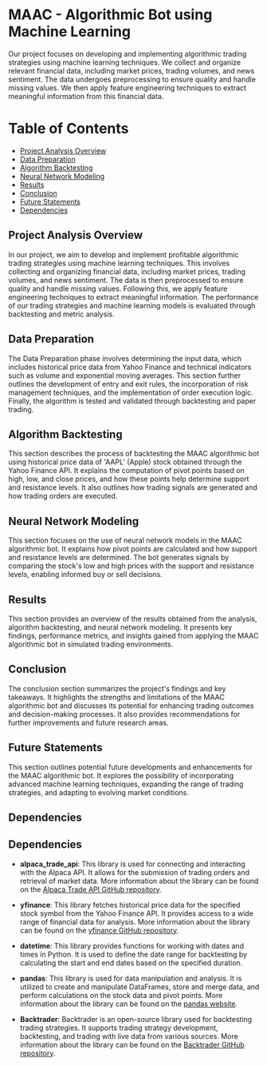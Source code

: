 # MAAC - Algorithmic Bot using Machine Learning

Our project focuses on developing and implementing algorithmic trading strategies using machine learning techniques. We collect and organize relevant financial data, including market prices, trading volumes, and news sentiment. The data undergoes preprocessing to ensure quality and handle missing values. We then apply feature engineering techniques to extract meaningful information from this financial data.

# Table of Contents
* [Project Analysis Overview](#project-analysis-overview)
* [Data Preparation](#data-preparation)
* [Algorithm Backtesting](#algorithm-backtesting)
* [Neural Network Modeling](#neural-network-modeling)
* [Results](#results)
* [Conclusion](#conclusion)
* [Future Statements](#future-statements)
* [Dependencies](#dependencies)

## Project Analysis Overview

In our project, we aim to develop and implement profitable algorithmic trading strategies using machine learning techniques. This involves collecting and organizing financial data, including market prices, trading volumes, and news sentiment. The data is then preprocessed to ensure quality and handle missing values. Following this, we apply feature engineering techniques to extract meaningful information. The performance of our trading strategies and machine learning models is evaluated through backtesting and metric analysis.

## Data Preparation

The Data Preparation phase involves determining the input data, which includes historical price data from Yahoo Finance and technical indicators such as volume and exponential moving averages. This section further outlines the development of entry and exit rules, the incorporation of risk management techniques, and the implementation of order execution logic. Finally, the algorithm is tested and validated through backtesting and paper trading.

## Algorithm Backtesting

This section describes the process of backtesting the MAAC algorithmic bot using historical price data of 'AAPL' (Apple) stock obtained through the Yahoo Finance API. It explains the computation of pivot points based on high, low, and close prices, and how these points help determine support and resistance levels. It also outlines how trading signals are generated and how trading orders are executed.

## Neural Network Modeling

This section focuses on the use of neural network models in the MAAC algorithmic bot. It explains how pivot points are calculated and how support and resistance levels are determined. The bot generates signals by comparing the stock's low and high prices with the support and resistance levels, enabling informed buy or sell decisions.

## Results

This section provides an overview of the results obtained from the analysis, algorithm backtesting, and neural network modeling. It presents key findings, performance metrics, and insights gained from applying the MAAC algorithmic bot in simulated trading environments.

## Conclusion

The conclusion section summarizes the project's findings and key takeaways. It highlights the strengths and limitations of the MAAC algorithmic bot and discusses its potential for enhancing trading outcomes and decision-making processes. It also provides recommendations for further improvements and future research areas.

## Future Statements

This section outlines potential future developments and enhancements for the MAAC algorithmic bot. It explores the possibility of incorporating advanced machine learning techniques, expanding the range of trading strategies, and adapting to evolving market conditions.

## Dependencies

## Dependencies

* **alpaca_trade_api**: This library is used for connecting and interacting with the Alpaca API. It allows for the submission of trading orders and retrieval of market data. More information about the library can be found on the [Alpaca Trade API GitHub repository](https://github.com/alpacahq/alpaca-trade-api-python).

* **yfinance**: This library fetches historical price data for the specified stock symbol from the Yahoo Finance API. It provides access to a wide range of financial data for analysis. More information about the library can be found on the [yfinance GitHub repository](https://github.com/ranaroussi/yfinance).

* **datetime**: This library provides functions for working with dates and times in Python. It is used to define the date range for backtesting by calculating the start and end dates based on the specified duration.

* **pandas**: This library is used for data manipulation and analysis. It is utilized to create and manipulate DataFrames, store and merge data, and perform calculations on the stock data and pivot points. More information about the library can be found on the [pandas website](https://pandas.pydata.org/).

* **Backtrader**: Backtrader is an open-source library used for backtesting trading strategies. It supports trading strategy development, backtesting, and trading with live data from various sources. More information about the library can be found on the [Backtrader GitHub repository](https://github.com/backtrader/backtrader).



